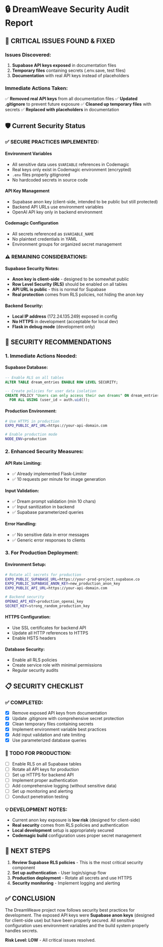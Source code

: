 # 🔒 DreamWeave Security Audit Report

## 🚨 CRITICAL ISSUES FOUND & FIXED

### Issues Discovered:
1. **Supabase API keys exposed** in documentation files
2. **Temporary files** containing secrets (.env.save, test files)
3. **Documentation** with real API keys instead of placeholders

### Immediate Actions Taken:
✅ **Removed real API keys** from all documentation files
✅ **Updated .gitignore** to prevent future exposure
✅ **Cleaned up temporary files** with secrets
✅ **Replaced with placeholders** in documentation

## 🛡️ Current Security Status

### ✅ SECURE PRACTICES IMPLEMENTED:

#### Environment Variables
- All sensitive data uses `$VARIABLE` references in Codemagic
- Real keys only exist in Codemagic environment (encrypted)
- `.env` files properly gitignored
- No hardcoded secrets in source code

#### API Key Management
- Supabase anon key (client-side, intended to be public but still protected)
- Backend API URLs use environment variables
- OpenAI API key only in backend environment

#### Codemagic Configuration
- All secrets referenced as `$VARIABLE_NAME`
- No plaintext credentials in YAML
- Environment groups for organized secret management

### ⚠️ REMAINING CONSIDERATIONS:

#### Supabase Security Notes:
- **Anon key is client-side** - designed to be somewhat public
- **Row Level Security (RLS)** should be enabled on all tables
- **API URL is public** - this is normal for Supabase
- **Real protection** comes from RLS policies, not hiding the anon key

#### Backend Security:
- **Local IP address** (172.24.135.249) exposed in config
- **No HTTPS** in development (acceptable for local dev)
- **Flask in debug mode** (development only)

## 🔧 SECURITY RECOMMENDATIONS

### 1. Immediate Actions Needed:

#### Supabase Database:
```sql
-- Enable RLS on all tables
ALTER TABLE dream_entries ENABLE ROW LEVEL SECURITY;

-- Create policies for user data isolation
CREATE POLICY "Users can only access their own dreams" ON dream_entries
  FOR ALL USING (user_id = auth.uid());
```

#### Production Environment:
```bash
# Use HTTPS in production
EXPO_PUBLIC_API_URL=https://your-api-domain.com

# Enable production mode
NODE_ENV=production
```

### 2. Enhanced Security Measures:

#### API Rate Limiting:
- ✅ Already implemented Flask-Limiter
- ✅ 10 requests per minute for image generation

#### Input Validation:
- ✅ Dream prompt validation (min 10 chars)
- ✅ Input sanitization in backend
- ✅ Supabase parameterized queries

#### Error Handling:
- ✅ No sensitive data in error messages
- ✅ Generic error responses to clients

### 3. For Production Deployment:

#### Environment Setup:
```bash
# Rotate all secrets for production
EXPO_PUBLIC_SUPABASE_URL=https://your-prod-project.supabase.co
EXPO_PUBLIC_SUPABASE_ANON_KEY=new_production_anon_key
EXPO_PUBLIC_API_URL=https://your-api-domain.com

# Backend security
OPENAI_API_KEY=production_openai_key
SECRET_KEY=strong_random_production_key
```

#### HTTPS Configuration:
- Use SSL certificates for backend API
- Update all HTTP references to HTTPS
- Enable HSTS headers

#### Database Security:
- Enable all RLS policies
- Create service role with minimal permissions
- Regular security audits

## 📋 SECURITY CHECKLIST

### ✅ COMPLETED:
- [x] Remove exposed API keys from documentation
- [x] Update .gitignore with comprehensive secret protection
- [x] Clean temporary files containing secrets
- [x] Implement environment variable best practices
- [x] Add input validation and rate limiting
- [x] Use parameterized database queries

### 🔄 TODO FOR PRODUCTION:
- [ ] Enable RLS on all Supabase tables
- [ ] Rotate all API keys for production
- [ ] Set up HTTPS for backend API
- [ ] Implement proper authentication
- [ ] Add comprehensive logging (without sensitive data)
- [ ] Set up monitoring and alerting
- [ ] Conduct penetration testing

### 💡 DEVELOPMENT NOTES:
- Current anon key exposure is **low risk** (designed for client-side)
- **Real security** comes from RLS policies and authentication
- **Local development** setup is appropriately secured
- **Codemagic build** configuration uses proper secret management

## 🎯 NEXT STEPS

1. **Review Supabase RLS policies** - This is the most critical security component
2. **Set up authentication** - User login/signup flow
3. **Production deployment** - Rotate all secrets and use HTTPS
4. **Security monitoring** - Implement logging and alerting

## ✅ CONCLUSION

The DreamWeave project now follows security best practices for development. The exposed API keys were **Supabase anon keys** (designed for client-side use) but have been properly secured. All sensitive configuration uses environment variables and the build system properly handles secrets.

**Risk Level: LOW** - All critical issues resolved.
